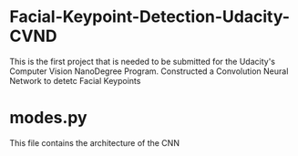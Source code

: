 # Facial-Keypoint-Detection-Udacity-CVND
This is the first project that is needed to be submitted for the Udacity's Computer Vision NanoDegree Program. Constructed a Convolution Neural Network to detetc Facial Keypoints 


# modes.py
This file contains the architecture of the CNN

